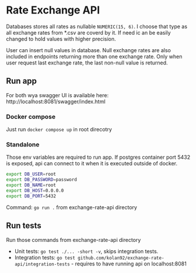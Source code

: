 # Rate Exchange API

Databases stores all rates as nullable `NUMERIC(15, 6)`. I choose that type as all exchange rates from \*.csv are coverd by it. If need ic an be easily changed to hold values with higher precision.

User can insert null values in database. Null exchange rates are also included in endpoints returning more than one exchange rate.
Only when user request last exchange rate, the last non-null value is returned.

## Run app

For both wya swagger UI is available here: http://localhost:8081/swagger/index.html

### Docker compose

Just run `docker compose up` in root direcotry

### Standalone

Those env variables are required to run app. If postgres container port 5432 is exposed, api can connect to it when it is executed outside of docker.

```bash
export DB_USER=root
export DB_PASSWORD=password
export DB_NAME=root
export DB_HOST=0.0.0.0
export DB_PORT=5432
```

Command: `go run .` from exchange-rate-api directory


## Run tests

Run those commands from exchange-rate-api directory

- Unit tests: `go test ./... -short -v`, skips integration tests.
- Integration tests: `go test github.com/kolan92/exchange-rate-api/integration-tests` - requires to have running api on localhost:8081

